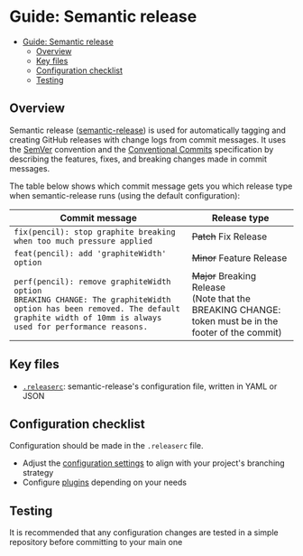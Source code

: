# Guide: Semantic release

- [Guide: Semantic release](#guide-semantic-release)
  - [Overview](#overview)
  - [Key files](#key-files)
  - [Configuration checklist](#configuration-checklist)
  - [Testing](#testing)

## Overview

Semantic release ([semantic-release](https://semantic-release.gitbook.io/semantic-release)) is used for automatically tagging and creating GitHub releases with change logs from commit messages. It uses the [SemVer](https://semver.org/) convention and the [Conventional Commits](https://www.conventionalcommits.org/en/v1.0.0/) specification by describing the features, fixes, and breaking changes made in commit messages.

The table below shows which commit message gets you which release type when semantic-release runs (using the default configuration):

| Commit message | Release type |
|----------------|--------------|
| `fix(pencil): stop graphite breaking when too much pressure applied` | ~~Patch~~ Fix Release |
| `feat(pencil): add 'graphiteWidth' option` | ~~Minor~~ Feature Release |
| `perf(pencil): remove graphiteWidth option`<br/>`BREAKING CHANGE: The graphiteWidth option has been removed. The default graphite width of 10mm is always used for performance reasons.` | ~~Major~~ Breaking Release <br/>(Note that the BREAKING CHANGE:  token must be in the footer of the commit) |

## Key files

- [`.releaserc`](../../.releaserc): semantic-release's configuration file, written in YAML or JSON

## Configuration checklist

Configuration should be made in the `.releaserc` file.

- Adjust the [configuration settings](https://semantic-release.gitbook.io/semantic-release/usage/configuration#branches) to align with your project's branching strategy
- Configure [plugins](https://semantic-release.gitbook.io/semantic-release/usage/plugins) depending on your needs

## Testing

It is recommended that any configuration changes are tested in a simple repository before committing to your main one
